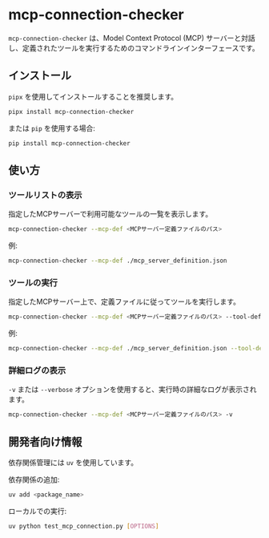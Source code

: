# mcp-connection-checker

`mcp-connection-checker` は、Model Context Protocol (MCP) サーバーと対話し、定義されたツールを実行するためのコマンドラインインターフェースです。

## インストール

`pipx` を使用してインストールすることを推奨します。

```bash
pipx install mcp-connection-checker
```

または `pip` を使用する場合:

```bash
pip install mcp-connection-checker
```

## 使い方

### ツールリストの表示

指定したMCPサーバーで利用可能なツールの一覧を表示します。

```bash
mcp-connection-checker --mcp-def <MCPサーバー定義ファイルのパス>
```

例:

```bash
mcp-connection-checker --mcp-def ./mcp_server_definition.json
```

### ツールの実行

指定したMCPサーバー上で、定義ファイルに従ってツールを実行します。

```bash
mcp-connection-checker --mcp-def <MCPサーバー定義ファイルのパス> --tool-def <ツール定義ファイルのパス>
```

例:

```bash
mcp-connection-checker --mcp-def ./mcp_server_definition.json --tool-def ./list_directory.json
```

### 詳細ログの表示

`-v` または `--verbose` オプションを使用すると、実行時の詳細なログが表示されます。

```bash
mcp-connection-checker --mcp-def <MCPサーバー定義ファイルのパス> -v
```

## 開発者向け情報

依存関係管理には `uv` を使用しています。

依存関係の追加:

```bash
uv add <package_name>
```

ローカルでの実行:

```bash
uv python test_mcp_connection.py [OPTIONS]